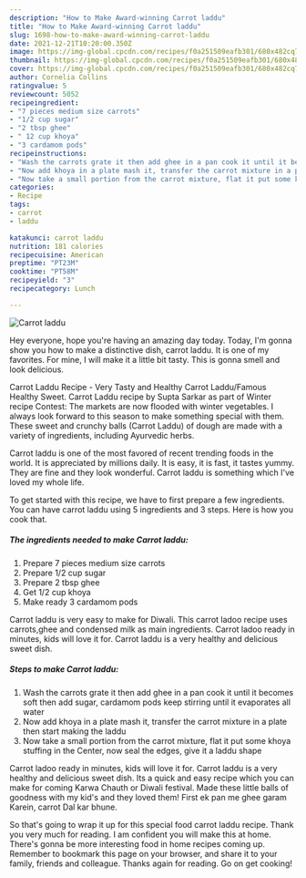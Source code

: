 ```yaml
---
description: "How to Make Award-winning Carrot laddu"
title: "How to Make Award-winning Carrot laddu"
slug: 1698-how-to-make-award-winning-carrot-laddu
date: 2021-12-21T10:20:00.350Z
image: https://img-global.cpcdn.com/recipes/f0a251509eafb301/680x482cq70/carrot-laddu-recipe-main-photo.jpg
thumbnail: https://img-global.cpcdn.com/recipes/f0a251509eafb301/680x482cq70/carrot-laddu-recipe-main-photo.jpg
cover: https://img-global.cpcdn.com/recipes/f0a251509eafb301/680x482cq70/carrot-laddu-recipe-main-photo.jpg
author: Cornelia Collins
ratingvalue: 5
reviewcount: 5052
recipeingredient:
- "7 pieces medium size carrots"
- "1/2 cup sugar"
- "2 tbsp ghee"
- " 12 cup khoya"
- "3 cardamom pods"
recipeinstructions:
- "Wash the carrots grate it then add ghee in a pan cook it until it becomes soft then add sugar, cardamom pods keep stirring until it evaporates all water"
- "Now add khoya in a plate mash it, transfer the carrot mixture in a plate then start making the laddu"
- "Now take a small portion from the carrot mixture, flat it put some khoya stuffing in the Center, now seal the edges, give it a laddu shape"
categories:
- Recipe
tags:
- carrot
- laddu

katakunci: carrot laddu 
nutrition: 181 calories
recipecuisine: American
preptime: "PT23M"
cooktime: "PT58M"
recipeyield: "3"
recipecategory: Lunch

---
```



![Carrot laddu](https://img-global.cpcdn.com/recipes/f0a251509eafb301/680x482cq70/carrot-laddu-recipe-main-photo.jpg)

Hey everyone, hope you're having an amazing day today. Today, I'm gonna show you how to make a distinctive dish, carrot laddu. It is one of my favorites. For mine, I will make it a little bit tasty. This is gonna smell and look delicious.

Carrot Laddu Recipe - Very Tasty and Healthy Carrot Laddu/Famous Healthy Sweet. Carrot Laddu recipe by Supta Sarkar as part of Winter recipe Contest: The markets are now flooded with winter vegetables. I always look forward to this season to make something special with them. These sweet and crunchy balls (Carrot Laddu) of dough are made with a variety of ingredients, including Ayurvedic herbs.

Carrot laddu is one of the most favored of recent trending foods in the world. It is appreciated by millions daily. It is easy, it is fast, it tastes yummy. They are fine and they look wonderful. Carrot laddu is something which I've loved my whole life.


To get started with this recipe, we have to first prepare a few ingredients. You can have carrot laddu using 5 ingredients and 3 steps. Here is how you cook that.

<!--inarticleads1-->

##### The ingredients needed to make Carrot laddu:

1. Prepare 7 pieces medium size carrots
1. Prepare 1/2 cup sugar
1. Prepare 2 tbsp ghee
1. Get  1/2 cup khoya
1. Make ready 3 cardamom pods


Carrot laddu is very easy to make for Diwali. This carrot ladoo recipe uses carrots,ghee and condensed milk as main ingredients. Carrot ladoo ready in minutes, kids will love it for. Carrot laddu is a very healthy and delicious sweet dish. 

<!--inarticleads2-->

##### Steps to make Carrot laddu:

1. Wash the carrots grate it then add ghee in a pan cook it until it becomes soft then add sugar, cardamom pods keep stirring until it evaporates all water
1. Now add khoya in a plate mash it, transfer the carrot mixture in a plate then start making the laddu
1. Now take a small portion from the carrot mixture, flat it put some khoya stuffing in the Center, now seal the edges, give it a laddu shape


Carrot ladoo ready in minutes, kids will love it for. Carrot laddu is a very healthy and delicious sweet dish. Its a quick and easy recipe which you can make for coming Karwa Chauth or Diwali festival. Made these little balls of goodness with my kid&#39;s and they loved them! First ek pan me ghee garam Karein, carrot Dal kar bhune. 

So that's going to wrap it up for this special food carrot laddu recipe. Thank you very much for reading. I am confident you will make this at home. There's gonna be more interesting food in home recipes coming up. Remember to bookmark this page on your browser, and share it to your family, friends and colleague. Thanks again for reading. Go on get cooking!
